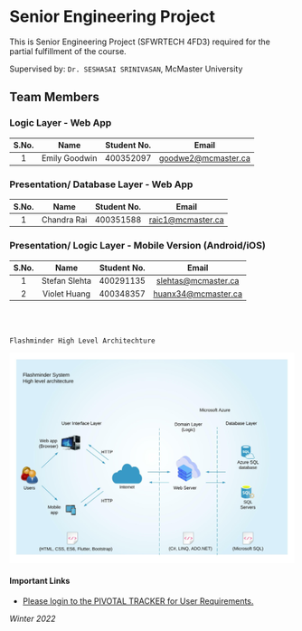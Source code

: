 # Senior Engineering Project
This is Senior Engineering Project (SFWRTECH 4FD3) required for the partial fulfillment of the course.

Supervised by: `Dr. SESHASAI SRINIVASAN`, McMaster University

## Team Members

### Logic Layer - Web App

| S.No.  | Name           	             | Student No. | Email		                         |
|:------:|:-----------------------------:|:-----------:| :-------------------------------: |
| 1      | Emily Goodwin                 | 400352097   | goodwe2@mcmaster.ca               |


### Presentation/ Database Layer - Web App

| S.No.  | Name           	   | Student No. | Email		                         |
|:------:|:-------------------:|:-----------:| :-------------------------------: |
| 1      | Chandra Rai         | 400351588   | raic1@mcmaster.ca                 |


### Presentation/ Logic Layer - Mobile Version (Android/iOS)

| S.No.  | Name           	             | Student No. | Email		                         |
|:------:|:-----------------------------:|:-----------:| :-------------------------------: |
| 1      | Stefan Slehta                 |  400291135  | slehtas@mcmaster.ca               |
| 2      | Violet Huang                  |  400348357  | huanx34@mcmaster.ca               |

<br/><br/>

```
Flashminder High Level Architechture
```
![alt text](https://github.com/ChandraRai/senior-engineering-project/blob/main/Flashminder%20High%20Level%20Architechture.jpeg)

#### Important Links
* [Please login to the PIVOTAL TRACKER for User Requirements.](https://www.pivotaltracker.com/n/projects/2549365)


_Winter 2022_
